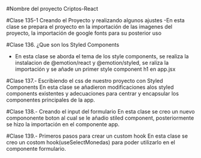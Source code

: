 #Nombre del proyecto Criptos-React

#Clase 135-1 Creando el Proyecto y realizando algunos ajustes
-En esta clase se prepara el proyecto en la importación de las imagenes del proyecto, la importación de google fonts para su posterior uso

#Clase 136. ¿Que son los Styled Components
- En esta clase se aborda el tema de los style components, se realiza la instalacion de @emotion/react y @emotion/styled, se raliza la importación y se añade un primer style component h1 en app.jsx

#Clase 137.- Escribiendo el css de nuestro proyecto con Styled Components
En esta clase se añadieron modificaciones  alos styled components existentes y adecuaciones para centrar y encapsular los componentes principales de la app.

#Clase 138.- Creando el input del formulario
En esta clase se creo un nuevo compononente boton al cual se le añadio stiled component, posteriormente se hizo la importación en el componente app.

#Clase 139.- Primeros pasos para crear un custom hook
En esta clase se creo un costom hook(useSelectMonedas) para poder utilizarlo en el componente formulario.